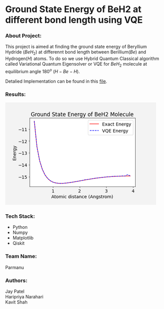 # Ground State Energy of BeH2 at different bond length using VQE

### About Project:
This project is aimed at finding the ground state energy of Beryllium Hydride ($BeH_2$) at differennt bond length between Berillium($Be$) and Hydrogen($H$) atoms. To do so we use Hybrid Quantum Classical algorithm called Variational Quantum Eigensolver or VQE for $BeH_2$ molecule at equilibrium angle $180^o$ ($H - Be  - H$).

Detalied Implementation can be found in this [file](/GroundStateEnergyBeH2.ipynb).

### Results:
![Results Plot](/images/result.png "Results Plot")

### Tech Stack:
- Python
- Numpy
- Matplotlib
- Qiskit

### Team Name:
Parmanu

### Authors:
Jay Patel<br>
Haripriya Narahari<br>
Kavit Shah
